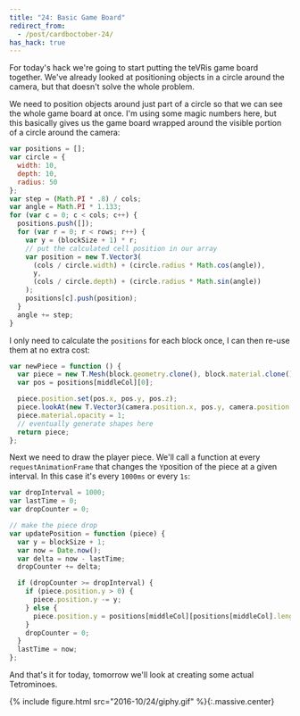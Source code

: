 ```yaml
---
title: "24: Basic Game Board"
redirect_from:
  - /post/cardboctober-24/
has_hack: true
---
```


For today's hack we're going to start putting the teVRis game board together. We've already looked at positioning objects in a circle around the camera, but that doesn't solve the whole problem.

<!-- more -->

We need to position objects around just part of a circle so that we can see the whole game board at once. I'm using some magic numbers here, but this basically gives us the game board wrapped around the visible portion of a circle around the camera:

```javascript
var positions = [];
var circle = {
  width: 10,
  depth: 10,
  radius: 50
};
var step = (Math.PI * .8) / cols;
var angle = Math.PI * 1.133;
for (var c = 0; c < cols; c++) {
  positions.push([]);
  for (var r = 0; r < rows; r++) {
    var y = (blockSize + 1) * r;
    // put the calculated cell position in our array
    var position = new T.Vector3(
      (cols / circle.width) + (circle.radius * Math.cos(angle)),
      y,
      (cols / circle.depth) + (circle.radius * Math.sin(angle))
    );
    positions[c].push(position);
  }
  angle += step;
}
```

I only need to calculate the `positions` for each block once, I can then re-use them at no extra cost:

```javascript
var newPiece = function () {
  var piece = new T.Mesh(block.geometry.clone(), block.material.clone());
  var pos = positions[middleCol][0];

  piece.position.set(pos.x, pos.y, pos.z);
  piece.lookAt(new T.Vector3(camera.position.x, pos.y, camera.position.z));
  piece.material.opacity = 1;
  // eventually generate shapes here
  return piece;
};
```

Next we need to draw the player piece. We'll call a function at every `requestAnimationFrame` that changes the `Y`position of the piece at a given interval. In this case it's every `1000ms` or every `1s`:

```javascript
var dropInterval = 1000;
var lastTime = 0;
var dropCounter = 0;

// make the piece drop
var updatePosition = function (piece) {
  var y = blockSize + 1;
  var now = Date.now();
  var delta = now - lastTime;
  dropCounter += delta;

  if (dropCounter >= dropInterval) {
    if (piece.position.y > 0) {
      piece.position.y -= y;
    } else {
      piece.position.y = positions[middleCol][positions[middleCol].length - 1].y;
    }
    dropCounter = 0;
  }
  lastTime = now;
};
```

And that's it for today, tomorrow we'll look at creating some actual Tetrominoes.

{% include figure.html src="2016-10/24/giphy.gif" %}{:.massive.center}
